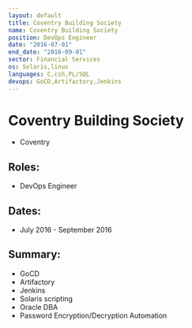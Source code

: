 ```yaml
---
layout: default
title: Coventry Building Society
name: Coventry Building Society
position: DevOps Engineer
date: "2016-07-01"
end_date: "2016-09-01"
sector: Financial Services
os: Solaris,linux
languages: C,csh,PL/SQL
devops: GoCD,Artifactory,Jenkins
---
```

# Coventry Building Society
- Coventry

## Roles:		
- DevOps Engineer

## Dates: 		
- July 2016 - September 2016

## Summary:
-	GoCD
-	Artifactory
-	Jenkins
-	Solaris scripting
-	Oracle DBA
-	Password Encryption/Decryption Automation
